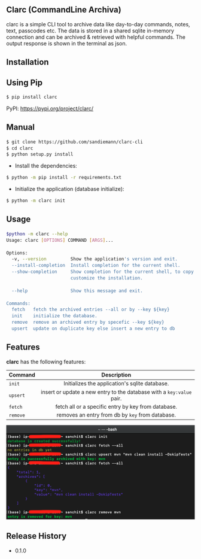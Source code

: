 ## Clarc (CommandLine Archiva)

clarc is a simple CLI tool to archive data like day-to-day commands, notes, text, passcodes etc.
The data is stored in a shared sqlite in-memory connection and can be archived & retrieved with helpful commands.
The output response is shown in the terminal as json.

## Installation

## Using Pip

```bash
$ pip install clarc
```
PyPI: https://pypi.org/project/clarc/

## Manual

```bash
$ git clone https://github.com/sandiemann/clarc-cli
$ cd clarc
$ python setup.py install
```
* Install the dependencies:
```sh
$ python -m pip install -r requirements.txt
```
* Initialize the application (database initialize):
```sh
$ python -m clarc init
```

## Usage
```sh
$python -m clarc --help
Usage: clarc [OPTIONS] COMMAND [ARGS]...

Options:
  -v, --version         Show the application's version and exit.
  --install-completion  Install completion for the current shell.
  --show-completion     Show completion for the current shell, to copy it or
                        customize the installation.

  --help                Show this message and exit.

Commands:
  fetch   fetch the archived entries --all or by --key ${key}
  init    initialize the database.
  remove  remove an archived entry by specefic --key ${key}
  upsert  update on duplicate key else insert a new entry to db
```

## Features
**clarc** has the following features:

| Command    | Description      |
| :------------ |   :---:       | 
| `init`        | Initializes the application's sqlite database.| 
| `upsert`         | insert or update a new entry to the database with a `key:value` pair.         | 
| `fetch`         | fetch all or a specific entry by key from database.         | 
| `remove`         | removes an entry from db by `key` from database.         | 

![alt text](https://raw.githubusercontent.com/sandiemann/clarc-cli/main/img/clarc.png)


## Release History
- 0.1.0
